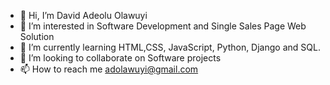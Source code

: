 - 👋 Hi, I’m David Adeolu Olawuyi
- 👀 I’m interested in Software Development and Single Sales Page Web Solution
- 🌱 I’m currently learning HTML,CSS, JavaScript, Python, Django and SQL.
- 💞️ I’m looking to collaborate on Software projects
- 📫 How to reach me adolawuyi@gmail.com

<!---
adolawuyi/adolawuyi is a ✨ special ✨ repository because its `README.md` (this file) appears on your GitHub profile.
You can click the Preview link to take a look at your changes.
--->
